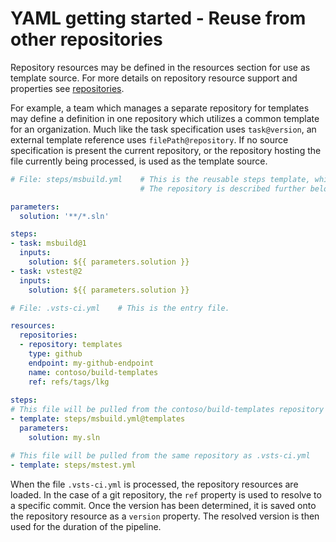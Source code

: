 # YAML getting started - Reuse from other repositories

Repository resources may be defined in the resources section for use as template source. 
For more details on repository resource support and properties see [repositories](resources.md#Repositories). 

For example, a team which manages a separate repository for templates may define a definition
in one repository which utilizes a common template for an organization. Much like the task
specification uses `task@version`, an external template reference uses `filePath@repository`. If
no source specification is present the current repository, or the repository hosting the file 
currently being processed, is used as the template source.

```yaml
# File: steps/msbuild.yml    # This is the reusable steps template, which is located in a separate repository.
                             # The repository is described further below, from the entry file .vsts-ci.yml.

parameters:
  solution: '**/*.sln'

steps:
- task: msbuild@1
  inputs:
    solution: ${{ parameters.solution }}
- task: vstest@2
  inputs:
    solution: ${{ parameters.solution }}
```

```yaml
# File: .vsts-ci.yml    # This is the entry file.

resources:
  repositories:
  - repository: templates
    type: github
    endpoint: my-github-endpoint
    name: contoso/build-templates
    ref: refs/tags/lkg
    
steps:
# This file will be pulled from the contoso/build-templates repository
- template: steps/msbuild.yml@templates
  parameters:
    solution: my.sln

# This file will be pulled from the same repository as .vsts-ci.yml    
- template: steps/mstest.yml
```

When the file `.vsts-ci.yml` is processed, the repository resources are loaded. In the case of
a git repository, the `ref` property is used to resolve to a specific commit. Once the version
has been determined, it is saved onto the repository resource as a `version` property. The
resolved version is then used for the duration of the pipeline.

